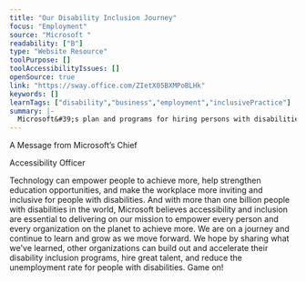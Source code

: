 ```yaml
---
title: "Our Disability Inclusion Journey"
focus: "Employment"
source: "Microsoft "
readability: ["B"]
type: "Website Resource"
toolPurpose: []
toolAccessibilityIssues: []
openSource: true
link: "https://sway.office.com/ZIetX05BXMPoBLHk"
keywords: []
learnTags: ["disability","business","employment","inclusivePractice"]
summary: |-
  Microsoft&#39;s plan and programs for hiring persons with disabilities.
---
```

A Message from Microsoft’s Chief

Accessibility Officer

Technology can empower people to achieve more, help strengthen education
opportunities, and make the workplace more inviting and inclusive for people
with disabilities. And with more than one billion people with disabilities in the
world, Microsoft believes accessibility and inclusion are essential to delivering
on our mission to empower every person and every organization on the planet
to achieve more. We are on a journey and continue to learn and grow as we move forward. We hope by sharing what we've learned, other organizations can build out and accelerate their disability inclusion programs, hire great talent, and reduce the
unemployment rate for people with disabilities.  Game on!
